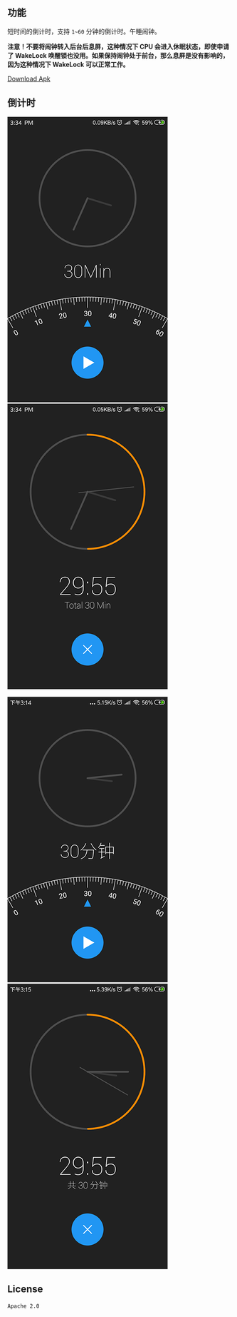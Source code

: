 ## 功能

短时间的倒计时，支持 `1~60` 分钟的倒计时。午睡闹钟。

**注意！不要将闹钟转入后台后息屏，这种情况下 CPU 会进入休眠状态，即使申请了 WakeLock 唤醒锁也没用。如果保持闹钟处于前台，那么息屏是没有影响的，因为这种情况下 WakeLock 可以正常工作。**

[Download Apk](https://image-mk.oss-cn-shenzhen.aliyuncs.com/app/LittleRest_v1.2.1.apk)

## 倒计时

![config](./screenshot/config.png) ![countdown](./screenshot/countdown.png)

![config](./screenshot/config_zh.png) ![countdown](./screenshot/countdown_zh.png)

## License

```
Apache 2.0
```